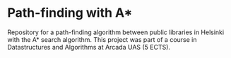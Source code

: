 # Path-finding with A*

Repository for a path-finding algorithm between public libraries in Helsinki with the A* search algorithm. This project was part of a course in Datastructures and Algorithms at Arcada UAS (5 ECTS).




